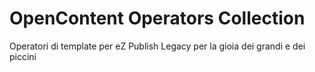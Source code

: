 # OpenContent Operators Collection
Operatori di template per eZ Publish Legacy per la gioia dei grandi e dei piccini
